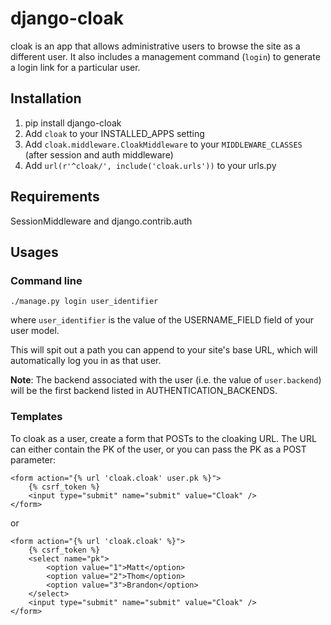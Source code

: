 # django-cloak

cloak is an app that allows administrative users to browse the site as a different user. It also includes a management command (`login`) to generate a login link for a particular user.

## Installation

1. pip install django-cloak
1. Add `cloak` to your INSTALLED_APPS setting
1. Add `cloak.middleware.CloakMiddleware` to your `MIDDLEWARE_CLASSES` (after session and auth middleware)
1. Add `url(r'^cloak/', include('cloak.urls'))` to your urls.py

## Requirements

SessionMiddleware and django.contrib.auth

## Usages

### Command line

    ./manage.py login user_identifier

where `user_identifier` is the value of the USERNAME_FIELD field of your user model.

This will spit out a path you can append to your site's base URL, which will automatically log you in as that user.

**Note**: The backend associated with the user (i.e. the value of `user.backend`) will be the first backend listed in AUTHENTICATION_BACKENDS.

### Templates

To cloak as a user, create a form that POSTs to the cloaking URL. The URL can either contain the PK of the user, or you can pass the PK as a POST parameter:

    <form action="{% url 'cloak.cloak' user.pk %}">
        {% csrf_token %}
        <input type="submit" name="submit" value="Cloak" />
    </form>

or

    <form action="{% url 'cloak.cloak' %}">
        {% csrf_token %}
        <select name="pk">
            <option value="1">Matt</option>
            <option value="2">Thom</option>
            <option value="3">Brandon</option>
        </select>
        <input type="submit" name="submit" value="Cloak" />
    </form>

